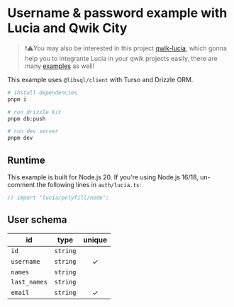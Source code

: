 # Username & password example with Lucia and Qwik City

>❗⚠️You may also be interested in this project [qwik-lucia](https://github.com/gustavocadev/qwik-lucia), which gonna help you to integrante Lucia in your qwik projects easily, there are many [examples](https://github.com/gustavocadev/qwik-lucia/tree/main/examples) as well!

This example uses `@libsql/client` with Turso and Drizzle ORM.

```bash
# install dependencies
pnpm i

# run drizzle kit
pnpm db:push

# run dev server
pnpm dev
```

## Runtime

This example is built for Node.js 20. If you're using Node.js 16/18, un-comment the following lines in `auth/lucia.ts`:

```ts
// import "lucia/polyfill/node";
```

## User schema

| id           | type     | unique |
| ------------ | -------- | :----: |
| `id`         | `string` |        |
| `username`   | `string` |   ✓    |
| `names`      | `string` |        |
| `last_names` | `string` |        |
| `email`      | `string` |   ✓    |
